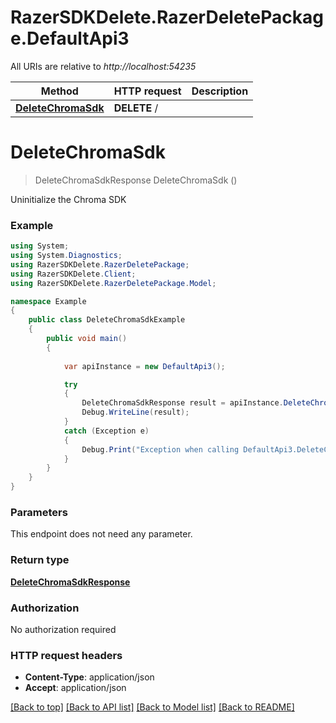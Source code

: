 # RazerSDKDelete.RazerDeletePackage.DefaultApi3

All URIs are relative to *http://localhost:54235*

Method | HTTP request | Description
------------- | ------------- | -------------
[**DeleteChromaSdk**](DefaultApi3.md#deletechromasdk) | **DELETE** / | 


<a name="deletechromasdk"></a>
# **DeleteChromaSdk**
> DeleteChromaSdkResponse DeleteChromaSdk ()



Uninitialize the Chroma SDK

### Example
```csharp
using System;
using System.Diagnostics;
using RazerSDKDelete.RazerDeletePackage;
using RazerSDKDelete.Client;
using RazerSDKDelete.RazerDeletePackage.Model;

namespace Example
{
    public class DeleteChromaSdkExample
    {
        public void main()
        {
            
            var apiInstance = new DefaultApi3();

            try
            {
                DeleteChromaSdkResponse result = apiInstance.DeleteChromaSdk();
                Debug.WriteLine(result);
            }
            catch (Exception e)
            {
                Debug.Print("Exception when calling DefaultApi3.DeleteChromaSdk: " + e.Message );
            }
        }
    }
}
```

### Parameters
This endpoint does not need any parameter.

### Return type

[**DeleteChromaSdkResponse**](DeleteChromaSdkResponse.md)

### Authorization

No authorization required

### HTTP request headers

 - **Content-Type**: application/json
 - **Accept**: application/json

[[Back to top]](#) [[Back to API list]](../README.md#documentation-for-api-endpoints) [[Back to Model list]](../README.md#documentation-for-models) [[Back to README]](../README.md)

